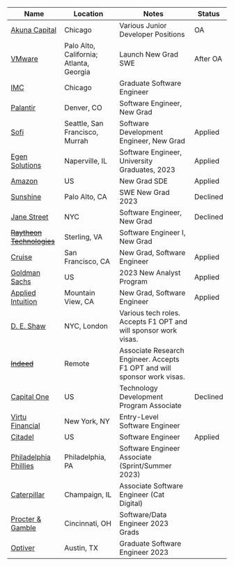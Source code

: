 | Name                                   | Location | Notes                                   | Status                                   |
| -------------------------------------- | -------- | --------------------------------------- | --------------------------------------- |
| [Akuna Capital](https://akunacapital.com/careers?experience=junior&department=development#careers) | Chicago      | 	Various Junior Developer Positions | OA|
| [VMware](https://careers.vmware.com/main/jobs/R2212905?lang=en-us) | Palo Alto, California; Atlanta, Georgia  | Launch New Grad SWE | After OA|
| [IMC](https://imc.wd5.myworkdayjobs.com/invitation/job/Chicago/Graduate-Software-Engineer_REQ-01946#utm_source=peoplepath) | Chicago  | Graduate Software Engineer |
| [Palantir](https://jobs.lever.co/palantir/c34b424e-caf2-455a-b104-ae1096ccca29) | Denver, CO | Software Engineer, New Grad |
| [Sofi](https://www.sofi.com/careers/job/?gh_jid=5110537003) | Seattle, San Francisco, Murrah | Software Development Engineer, New Grad | Applied |
| [Egen Solutions](https://jobs.lever.co/egensolutions/b8241d47-ab6c-456c-823d-1a6bd59e402f) | Naperville, IL | Software Engineer, University Graduates, 2023 | Applied|
| [Amazon](https://www.amazon.jobs/en/jobs/2080728/software-development-engineer-2023-us) | US | New Grad SDE | Applied|
| [Sunshine](https://jobs.lever.co/sunshine/a576f278-9748-49ab-b0b5-1104ef8880c4/apply) | Palo Alto, CA | SWE New Grad 2023 | Declined|
| [Jane Street](https://www.janestreet.com/join-jane-street/position/6214578002/) | NYC | Software Engineer, New Grad | Declined|
| [~~Raytheon Technologies~~](https://careers.rtx.com/global/en/job/01544342) | Sterling, VA | Software Engineer I, New Grad |
| [Cruise](https://boards.greenhouse.io/cruise/jobs/3466899?gh_jid=3466899&gh_src=1xdap08r1) | San Francisco, CA | New Grad, Software Engineer | Applied|
| [Goldman Sachs](https://www.goldmansachs.com/careers/students/programs/americas/new-analyst-program.html) | US | 2023 New Analyst Program | Applied|
| [Applied Intuition](https://jobs.lever.co/applied/?team=New%20Grad) | Mountain View, CA | New Grad, Software Engineer | Applied|
| [D. E. Shaw](https://www.deshaw.com/careers/choose-your-path) | NYC, London | Various tech roles. Accepts F1 OPT and will sponsor work visas. |
| [~~Indeed~~](https://university.indeed.jobs/university/jobs/39977?lang=en-us) | Remote | Associate Research Engineer. Accepts F1 OPT and will sponsor work visas. |
| [Capital One](https://www.capitalonecareers.com/job/mclean/technology-development-program-associate-2023/31238/31914108720) | US | Technology Development Program Associate | Declined|
| [Virtu Financial](https://www.virtu.com/careers/) | New York, NY | Entry-Level Software Engineer |
| [Citadel](https://www.citadel.com/careers/open-positions/positions-for-students/?keyword=Full%20Time) | US | Software Engineer | Applied|
| [Philadelphia Phillies](https://boards.greenhouse.io/philadelphiaphilliesrddepartment/jobs/5203393003?gh_src=99fc01a23us) | Philadelphia, PA | Software Engineer Associate (Sprint/Summer 2023) |
| [Caterpillar](https://careers.caterpillar.com/en/jobs/job/r0000140356-2023-associate-software-engineer-cat-digital/?source=LinkedIn) | Champaign, IL | Associate Software Engineer (Cat Digital) |
| [Procter & Gamble](https://www.pgcareers.com/job/cincinnati/software-data-engineer-2023-grads/936/32401863136) | Cincinnati, OH | Software/Data Engineer 2023 Grads |
| [Optiver](https://www.optiver.com/working-at-optiver/career-opportunities/6254739002/?gh_src=9fb491cd2&gh_src=9fb491cd2) | Austin, TX | Graduate Software Engineer 2023 |
